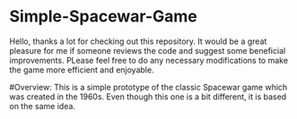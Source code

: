 # Simple-Spacewar-Game
Hello, thanks a lot for checking out this repository. It would be a great pleasure for me if someone reviews the code and suggest some beneficial improvements. PLease feel free to do any necessary modifications to make the game more efficient and enjoyable. 

#Overview:
This is a simple prototype of the classic Spacewar game which was created in the 1960s. Even though this one is a bit different, it is based on the same idea.
